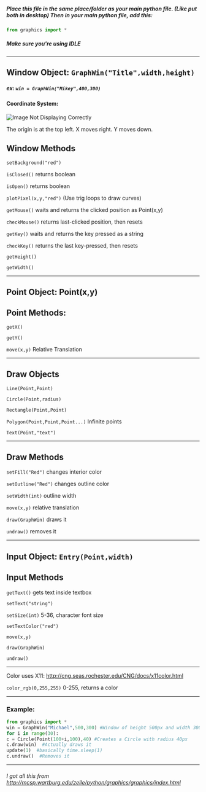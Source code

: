 
##### Place this file in the **same** place/folder as your main python file. (Like put both in desktop) Then in your main python file, add this:
```python
from graphics import *
```
##### Make sure you're using IDLE
***
## Window Object: `GraphWin("Title",width,height)`

##### ex: `win = GraphWin("Mikey",400,300)`

#### Coordinate System:

![Image Not Displaying Correctly](https://cloud.githubusercontent.com/assets/15696473/22276676/34aafcb2-e283-11e6-8ff3-a6e6f97dc931.png "Coordinate System")

The origin is at the top left. X moves right. Y moves down.

## Window Methods


  `setBackground("red")`
  
  `isClosed()`   returns boolean
  
  `isOpen()`     returns boolean
  
  `plotPixel(x,y,"red")` (Use trig loops to draw curves)
  
  `getMouse()`  waits and returns the clicked position as Point(x,y)
  
  `checkMouse()`  returns last-clicked position, then resets
  
  `getKey()`    waits and returns the key pressed as a string
  
  `checkKey()`    returns the last key-pressed, then resets
  
  `getHeight()`
  
  `getWidth()`
  
  __________________
## Point Object: Point(x,y)

## Point Methods:

`getX()` 

`getY()`

 `move(x,y)` Relative Translation
 
  ________________
  
## Draw Objects
  

  `Line(Point,Point)`
  
  
  `Circle(Point,radius)` 
  
  
  `Rectangle(Point,Point)`
  
  
  `Polygon(Point,Point,Point...)`   Infinite points
  
  
  `Text(Point,"text")`
  ____________________

## Draw Methods
  
  
  
  `setFill("Red")`   changes interior color
  
  
  `setOutline("Red")`   changes outline color
  
  
  `setWidth(int)`   outline width
  
  
  `move(x,y)`    relative translation
  
  `draw(GraphWin)`  draws it
  
  `undraw()`   removes it
  
  ______________
## Input Object: `Entry(Point,width)`
  
## Input Methods
  
  
  
  
  `getText()`    gets text inside textbox 
  
  
  `setText("string")`
  
  
  `setSize(int)`  5-36, character font size
  
  
  `setTextColor("red")`
  
  
  `move(x,y)`
  
  
  `draw(GraphWin)`
  
  
  `undraw()`
  ___________________________
  Color uses X11: http://cng.seas.rochester.edu/CNG/docs/x11color.html
  
  `color_rgb(0,255,255)`  0-255, returns a color
  _________________
###  Example:
  ```python
from graphics import *
win = GraphWin("Michael",500,300) #Window of height 500px and width 300px
for i in range(30):
  c = Circle(Point(100+i,100),40) #Creates a Circle with radius 40px
  c.draw(win)  #Actually draws it
  update(1)  #basically time.sleep(1)
  c.undraw()  #Removes it
```



------------
###### I got all this from http://mcsp.wartburg.edu/zelle/python/graphics/graphics/index.html

